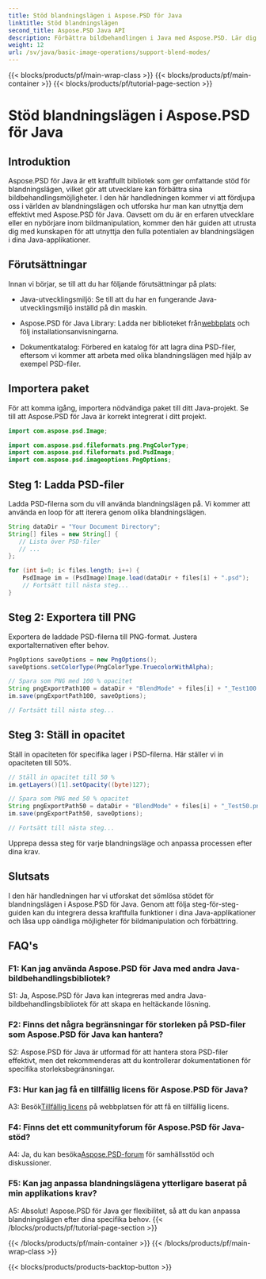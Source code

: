 ```yaml
---
title: Stöd blandningslägen i Aspose.PSD för Java
linktitle: Stöd blandningslägen
second_title: Aspose.PSD Java API
description: Förbättra bildbehandlingen i Java med Aspose.PSD. Lär dig att utnyttja blandningslägen för fantastiska effekter.
weight: 12
url: /sv/java/basic-image-operations/support-blend-modes/
---
```


{{< blocks/products/pf/main-wrap-class >}}
{{< blocks/products/pf/main-container >}}
{{< blocks/products/pf/tutorial-page-section >}}

# Stöd blandningslägen i Aspose.PSD för Java

## Introduktion

Aspose.PSD för Java är ett kraftfullt bibliotek som ger omfattande stöd för blandningslägen, vilket gör att utvecklare kan förbättra sina bildbehandlingsmöjligheter. I den här handledningen kommer vi att fördjupa oss i världen av blandningslägen och utforska hur man kan utnyttja dem effektivt med Aspose.PSD för Java. Oavsett om du är en erfaren utvecklare eller en nybörjare inom bildmanipulation, kommer den här guiden att utrusta dig med kunskapen för att utnyttja den fulla potentialen av blandningslägen i dina Java-applikationer.

## Förutsättningar

Innan vi börjar, se till att du har följande förutsättningar på plats:

- Java-utvecklingsmiljö: Se till att du har en fungerande Java-utvecklingsmiljö inställd på din maskin.

- Aspose.PSD för Java Library: Ladda ner biblioteket från[webbplats](https://releases.aspose.com/psd/java/) och följ installationsanvisningarna.

- Dokumentkatalog: Förbered en katalog för att lagra dina PSD-filer, eftersom vi kommer att arbeta med olika blandningslägen med hjälp av exempel PSD-filer.

## Importera paket

För att komma igång, importera nödvändiga paket till ditt Java-projekt. Se till att Aspose.PSD för Java är korrekt integrerat i ditt projekt.

```java
import com.aspose.psd.Image;

import com.aspose.psd.fileformats.png.PngColorType;
import com.aspose.psd.fileformats.psd.PsdImage;
import com.aspose.psd.imageoptions.PngOptions;
```

## Steg 1: Ladda PSD-filer

Ladda PSD-filerna som du vill använda blandningslägen på. Vi kommer att använda en loop för att iterera genom olika blandningslägen.

```java
String dataDir = "Your Document Directory";
String[] files = new String[] {
   // Lista över PSD-filer
   // ...
};

for (int i=0; i< files.length; i++) {
    PsdImage im = (PsdImage)Image.load(dataDir + files[i] + ".psd");
    // Fortsätt till nästa steg...
}
```

## Steg 2: Exportera till PNG

Exportera de laddade PSD-filerna till PNG-format. Justera exportalternativen efter behov.

```java
PngOptions saveOptions = new PngOptions();
saveOptions.setColorType(PngColorType.TruecolorWithAlpha);

// Spara som PNG med 100 % opacitet
String pngExportPath100 = dataDir + "BlendMode" + files[i] + "_Test100.png";
im.save(pngExportPath100, saveOptions);

// Fortsätt till nästa steg...
```

## Steg 3: Ställ in opacitet

Ställ in opaciteten för specifika lager i PSD-filerna. Här ställer vi in opaciteten till 50%.

```java
// Ställ in opacitet till 50 %
im.getLayers()[1].setOpacity((byte)127);

// Spara som PNG med 50 % opacitet
String pngExportPath50 = dataDir + "BlendMode" + files[i] + "_Test50.png";
im.save(pngExportPath50, saveOptions);

// Fortsätt till nästa steg...
```

Upprepa dessa steg för varje blandningsläge och anpassa processen efter dina krav.

## Slutsats

I den här handledningen har vi utforskat det sömlösa stödet för blandningslägen i Aspose.PSD för Java. Genom att följa steg-för-steg-guiden kan du integrera dessa kraftfulla funktioner i dina Java-applikationer och låsa upp oändliga möjligheter för bildmanipulation och förbättring.

## FAQ's

### F1: Kan jag använda Aspose.PSD för Java med andra Java-bildbehandlingsbibliotek?

S1: Ja, Aspose.PSD för Java kan integreras med andra Java-bildbehandlingsbibliotek för att skapa en heltäckande lösning.

### F2: Finns det några begränsningar för storleken på PSD-filer som Aspose.PSD för Java kan hantera?

S2: Aspose.PSD för Java är utformad för att hantera stora PSD-filer effektivt, men det rekommenderas att du kontrollerar dokumentationen för specifika storleksbegränsningar.

### F3: Hur kan jag få en tillfällig licens för Aspose.PSD för Java?

 A3: Besök[Tillfällig licens](https://purchase.aspose.com/temporary-license/) på webbplatsen för att få en tillfällig licens.

### F4: Finns det ett communityforum för Aspose.PSD för Java-stöd?

 A4: Ja, du kan besöka[Aspose.PSD-forum](https://forum.aspose.com/c/psd/34) för samhällsstöd och diskussioner.

### F5: Kan jag anpassa blandningslägena ytterligare baserat på min applikations krav?

A5: Absolut! Aspose.PSD för Java ger flexibilitet, så att du kan anpassa blandningslägen efter dina specifika behov.
{{< /blocks/products/pf/tutorial-page-section >}}

{{< /blocks/products/pf/main-container >}}
{{< /blocks/products/pf/main-wrap-class >}}

{{< blocks/products/products-backtop-button >}}
